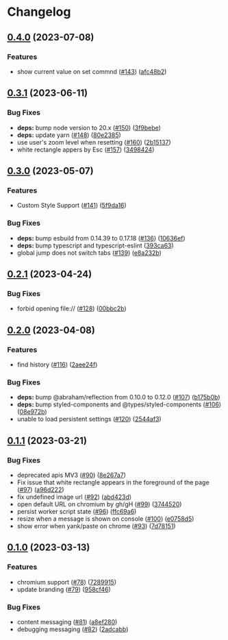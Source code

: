 # Changelog

## [0.4.0](https://github.com/ueokande/vimmatic/compare/v0.3.1...v0.4.0) (2023-07-08)


### Features

* show current value on set commnd ([#143](https://github.com/ueokande/vimmatic/issues/143)) ([afc48b2](https://github.com/ueokande/vimmatic/commit/afc48b2f14eb93f030895bf03ee165884af005a9))

## [0.3.1](https://github.com/ueokande/vimmatic/compare/v0.3.0...v0.3.1) (2023-06-11)


### Bug Fixes

* **deps:** bump node version to 20.x ([#150](https://github.com/ueokande/vimmatic/issues/150)) ([3f9bebe](https://github.com/ueokande/vimmatic/commit/3f9bebe3d7a891566cc3da3c3b9e26224bcc03b3))
* **deps:** update yarn ([#148](https://github.com/ueokande/vimmatic/issues/148)) ([80e2385](https://github.com/ueokande/vimmatic/commit/80e2385f2cfd2d1f07eede5bb0887c21b747b0f9))
* use user's zoom level when resetting ([#160](https://github.com/ueokande/vimmatic/issues/160)) ([2b15137](https://github.com/ueokande/vimmatic/commit/2b151376785d1c976f5b28756d4c3769b732a80d))
* white rectangle appers by Esc ([#157](https://github.com/ueokande/vimmatic/issues/157)) ([3498424](https://github.com/ueokande/vimmatic/commit/349842494c2a3c2361518bc49dea7f6b67bb7f67))

## [0.3.0](https://github.com/ueokande/vimmatic/compare/v0.2.1...v0.3.0) (2023-05-07)


### Features

* Custom Style Support ([#141](https://github.com/ueokande/vimmatic/issues/141)) ([5f9da16](https://github.com/ueokande/vimmatic/commit/5f9da16734e9ed98fc556f3540d39d3582870332))


### Bug Fixes

* **deps:** bump esbuild from 0.14.39 to 0.17.18 ([#136](https://github.com/ueokande/vimmatic/issues/136)) ([10636ef](https://github.com/ueokande/vimmatic/commit/10636ef0954a5abf8a217ad59ca7ac001fa8282c))
* **deps:** bump typescript and typescript-eslint ([393ca63](https://github.com/ueokande/vimmatic/commit/393ca63365e6970d2d0004166a6a18782eb1243f))
* global jump does not switch tabs ([#139](https://github.com/ueokande/vimmatic/issues/139)) ([e8a232b](https://github.com/ueokande/vimmatic/commit/e8a232b6ef9b4925cd696a22b9e6288afc372192))

## [0.2.1](https://github.com/ueokande/vimmatic/compare/v0.2.0...v0.2.1) (2023-04-24)


### Bug Fixes

* forbid opening file:// ([#128](https://github.com/ueokande/vimmatic/issues/128)) ([00bbc2b](https://github.com/ueokande/vimmatic/commit/00bbc2b0ae42aa313b2966f2b563d1985bad91f4))

## [0.2.0](https://github.com/ueokande/vimmatic/compare/v0.1.1...v0.2.0) (2023-04-08)


### Features

* find history ([#116](https://github.com/ueokande/vimmatic/issues/116)) ([2aee24f](https://github.com/ueokande/vimmatic/commit/2aee24fa9d20b0a6074ec63fe61e90409109ce83))


### Bug Fixes

* **deps:** bump @abraham/reflection from 0.10.0 to 0.12.0 ([#107](https://github.com/ueokande/vimmatic/issues/107)) ([b175b0b](https://github.com/ueokande/vimmatic/commit/b175b0b2732a53a556484beb2bc50e1b59bea1cf))
* **deps:** bump styled-components and @types/styled-components ([#106](https://github.com/ueokande/vimmatic/issues/106)) ([08e972b](https://github.com/ueokande/vimmatic/commit/08e972b290b044a49e7fccf43a9b0f0859e62e7d))
* unable to load persistent settings ([#120](https://github.com/ueokande/vimmatic/issues/120)) ([2544af3](https://github.com/ueokande/vimmatic/commit/2544af3699a700c42228fbb208115c6ebc65e84a))

## [0.1.1](https://github.com/ueokande/vimmatic/compare/v0.1.0...v0.1.1) (2023-03-21)


### Bug Fixes

* deprecated apis MV3 ([#90](https://github.com/ueokande/vimmatic/issues/90)) ([8e267a7](https://github.com/ueokande/vimmatic/commit/8e267a78f3f15148a16d370f9c618c980c6af0e6))
* Fix issue that white rectangle appears in the foreground of the page  ([#97](https://github.com/ueokande/vimmatic/issues/97)) ([a96d222](https://github.com/ueokande/vimmatic/commit/a96d2224472d8d8e4748c65a82a4becb5020dfc4))
* fix undefined image url ([#92](https://github.com/ueokande/vimmatic/issues/92)) ([abd423d](https://github.com/ueokande/vimmatic/commit/abd423d1eec86da4c7746f562eca9dcfcbf2c279))
* open default URL on chromium by gh/gH ([#99](https://github.com/ueokande/vimmatic/issues/99)) ([3744520](https://github.com/ueokande/vimmatic/commit/374452039099f6aaed97cee1b1beeaa977d90932))
* persist worker script state ([#96](https://github.com/ueokande/vimmatic/issues/96)) ([ffc69a6](https://github.com/ueokande/vimmatic/commit/ffc69a635580037a22df4686dcccae943cd98a9c))
* resize when a message is shown on console ([#100](https://github.com/ueokande/vimmatic/issues/100)) ([e0758d5](https://github.com/ueokande/vimmatic/commit/e0758d5cc7820faa236ace16e2346a2883d22938))
* show error when yank/paste on chrome ([#93](https://github.com/ueokande/vimmatic/issues/93)) ([7d78151](https://github.com/ueokande/vimmatic/commit/7d78151e3da231748c4838bbf685b41106bb05f7))

## [0.1.0](https://github.com/ueokande/vimmatic/compare/v0.0.1...v0.1.0) (2023-03-13)


### Features

* chromium support ([#78](https://github.com/ueokande/vimmatic/issues/78)) ([7289915](https://github.com/ueokande/vimmatic/commit/7289915084e8e3a1c676e83694858749c0b954eb))
* update branding ([#79](https://github.com/ueokande/vimmatic/issues/79)) ([958cf46](https://github.com/ueokande/vimmatic/commit/958cf46927fed55df8f8d592fdf33efd444c4679))


### Bug Fixes

* content messaging ([#81](https://github.com/ueokande/vimmatic/issues/81)) ([a8ef280](https://github.com/ueokande/vimmatic/commit/a8ef280c11e0a9cd3d8526409af7dc3719233ded))
* debugging messaging ([#82](https://github.com/ueokande/vimmatic/issues/82)) ([2adcabb](https://github.com/ueokande/vimmatic/commit/2adcabb9d8664a943b9ac9c7314f7b475c3ed8d8))
